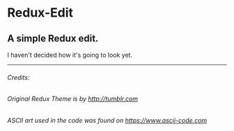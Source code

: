 # Redux-Edit
A simple Redux edit.
---

I haven't decided how it's going to look yet.

---
###### Credits:
###### Original Redux Theme is by http://tumblr.com
###### ASCII art used in the code was found on https://www.ascii-code.com
